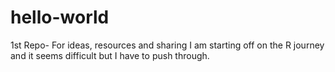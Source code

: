 # hello-world
1st Repo- For ideas, resources and sharing 
I am starting off on the R journey and it seems difficult but I have to push through. 
